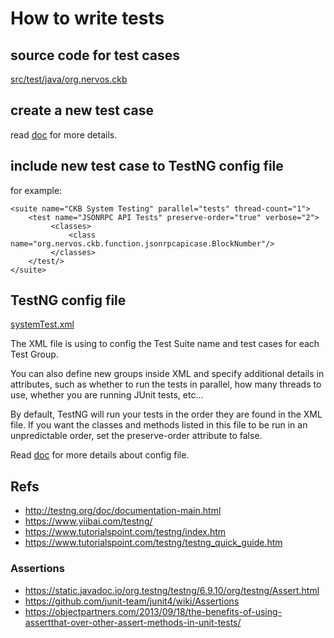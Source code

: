 # How to write tests

## source code for test cases

[src/test/java/org.nervos.ckb](src/test/java/org.nervos.ckb)


## create a new test case

read [doc](https://www.yiibai.com/testng/configuration-annotations.html) for more details.


## include new test case to TestNG config file

for example:

```
<suite name="CKB System Testing" parallel="tests" thread-count="1">
    <test name="JSONRPC API Tests" preserve-order="true" verbose="2">
         <classes>
             <class name="org.nervos.ckb.function.jsonrpcapicase.BlockNumber"/>
         </classes>
    </test/>
</suite>
```

## TestNG config file

[systemTest.xml](systemTest.xml)

The XML file is using to config the Test Suite name and test cases for each Test Group.

You can also define new groups inside XML and specify additional details in attributes, such as whether to run the tests in parallel, how many threads to use, whether you are running JUnit tests, etc... 

By default, TestNG will run your tests in the order they are found in the XML file. If you want the classes and methods listed in this file to be run in an unpredictable order, set the preserve-order attribute to false.

Read [doc](http://testng.org/doc/documentation-main.html#testng-xml) for more details about config file. 


## Refs

* http://testng.org/doc/documentation-main.html
* https://www.yiibai.com/testng/
* https://www.tutorialspoint.com/testng/index.htm
* https://www.tutorialspoint.com/testng/testng_quick_guide.htm

### Assertions

* https://static.javadoc.io/org.testng/testng/6.9.10/org/testng/Assert.html
* https://github.com/junit-team/junit4/wiki/Assertions
* https://objectpartners.com/2013/09/18/the-benefits-of-using-assertthat-over-other-assert-methods-in-unit-tests/
